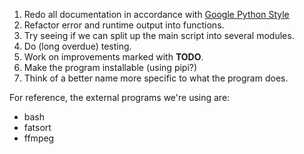 1. Redo all documentation in accordance with [Google Python Style](https://google.github.io/styleguide/pyguide.html)
2. Refactor error and runtime output into functions.
3. Try seeing if we can split up the main script into several modules.
4. Do (long overdue) testing.
5. Work on improvements marked with __TODO__.
6. Make the program installable (using pipi?)
7. Think of a better name more specific to what the program does.

For reference, the external programs we're using are:
- bash
- fatsort
- ffmpeg
